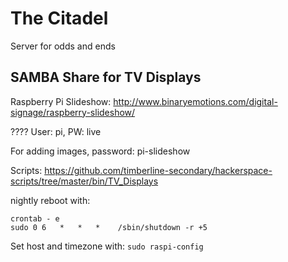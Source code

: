 # The Citadel
Server for odds and ends

## SAMBA Share for TV Displays
Raspberry Pi Slideshow: 
http://www.binaryemotions.com/digital-signage/raspberry-slideshow/

????
User: pi, PW: live

For adding images, password: pi-slideshow

Scripts: https://github.com/timberline-secondary/hackerspace-scripts/tree/master/bin/TV_Displays

nightly reboot with:
```
crontab - e
sudo 0 6   *   *   *    /sbin/shutdown -r +5
```

Set host and timezone with: `sudo raspi-config`

